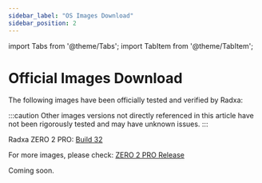 ```yaml
---
sidebar_label: "OS Images Download"
sidebar_position: 2
---
```


import Tabs from '@theme/Tabs';
import TabItem from '@theme/TabItem';

# Official Images Download

The following images have been officially tested and verified by Radxa:

:::caution
Other images versions not directly referenced in this article have not been rigorously tested and may have unknown issues.
:::

<Tabs queryString="product">
<TabItem value="ZERO 2 PRO">

Radxa ZERO 2 PRO: [Build 32](https://github.com/radxa-build/radxa-zero-2pro/releases/download/b32/radxa-zero-2pro_debian_bookworm_kde_b32.img.xz)

For more images, please check: [ZERO 2 PRO Release](https://github.com/radxa-build/radxa-zero-2pro/releases/latest)

</TabItem>
<TabItem value="ZERO 3W/E">

Coming soon.

</TabItem>
</Tabs>
